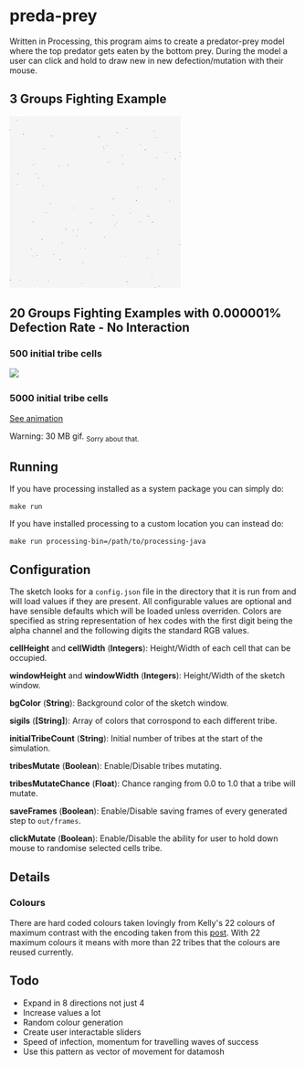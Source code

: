 # preda-prey
Written in Processing, this program aims to create a predator-prey model where
the top predator gets eaten by the bottom prey. During the model a user can
click and hold to draw new in new defection/mutation with their mouse.

## 3 Groups Fighting Example
![](/out/example.gif)

## 20 Groups Fighting Examples with 0.000001% Defection Rate - No Interaction
### 500 initial tribe cells
![](/out/example-20-1.gif)

### 5000 initial tribe cells
[See animation](/out/example-20-2.gif)


Warning: 30 MB gif. <sub>Sorry about that.</sub>

## Running
If you have processing installed as a system package you can simply do:
```
make run
```
If you have installed processing to a custom location you can instead do:
```
make run processing-bin=/path/to/processing-java
```

## Configuration
The sketch looks for a `config.json` file in the directory that it is run from
and will load values if they are present.
All configurable values are optional and have sensible defaults which will be
loaded unless overriden.
Colors are specified as string representation of hex codes with the first
digit being the alpha channel and the following digits the standard RGB
values.

**cellHeight** and **cellWidth** (__Integers__):
Height/Width of each cell that can be occupied.

**windowHeight** and **windowWidth** (__Integers__):
Height/Width of the sketch window.

**bgColor** (__String__):
Background color of the sketch window.

**sigils** (__[String]__):
Array of colors that corrospond to each different tribe.

**initialTribeCount** (__String__):
Initial number of tribes at the start of the simulation.

**tribesMutate** (__Boolean__):
Enable/Disable tribes mutating.

**tribesMutateChance** (__Float__):
Chance ranging from 0.0 to 1.0 that a tribe will mutate.

**saveFrames** (__Boolean__):
Enable/Disable saving frames of every generated step to `out/frames`.

**clickMutate** (__Boolean__):
Enable/Disable the ability for user to hold down mouse to randomise selected
cells tribe.

## Details
### Colours
There are hard coded colours taken lovingly from Kelly's 22 colours of maximum
contrast with the encoding taken from this [post](https://stackoverflow.com/questions/470690/how-to-automatically-generate-n-distinct-colors/4382138#4382138).
With 22 maximum colours it means with more than 22 tribes that the colours are
reused currently.

## Todo
- Expand in 8 directions not just 4
- Increase values a lot
- Random colour generation
- Create user interactable sliders
- Speed of infection, momentum for travelling waves of success
- Use this pattern as vector of movement for datamosh
